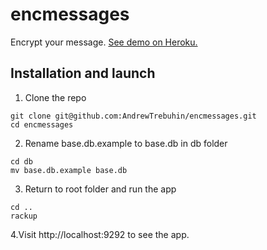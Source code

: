 encmessages
===
Encrypt your message.
[See demo on Heroku.](https://encmessages.herokuapp.com/)

## Installation and launch
1. Clone the repo
```
git clone git@github.com:AndrewTrebuhin/encmessages.git
cd encmessages
```
2. Rename base.db.example to base.db in db folder
```
cd db
mv base.db.example base.db
```
3. Return to root folder and run the app
```
cd ..
rackup
```
4.Visit http://localhost:9292 to see the app.
